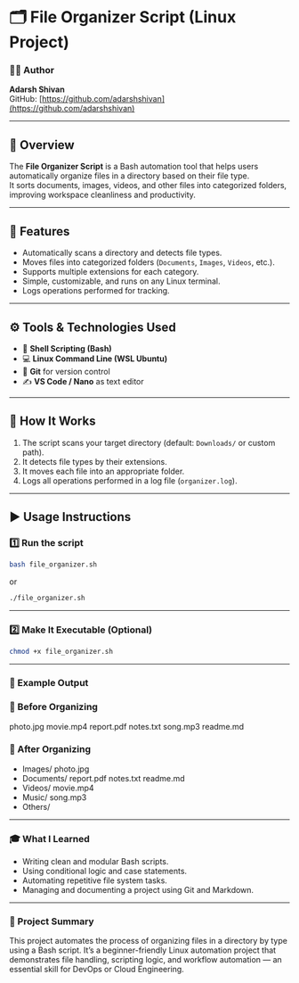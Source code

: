 # 🗂️ File Organizer Script (Linux Project)

### 👨‍💻 Author
**Adarsh Shivan**  
GitHub: [https://github.com/adarshshivan](https://github.com/adarshshivan)

---

## 📘 Overview
The **File Organizer Script** is a Bash automation tool that helps users automatically organize files in a directory based on their file type.  
It sorts documents, images, videos, and other files into categorized folders, improving workspace cleanliness and productivity.

---

## 🧰 Features
- Automatically scans a directory and detects file types.  
- Moves files into categorized folders (`Documents`, `Images`, `Videos`, etc.).  
- Supports multiple extensions for each category.  
- Simple, customizable, and runs on any Linux terminal.  
- Logs operations performed for tracking.  

---

## ⚙️ Tools & Technologies Used
- 🐧 **Shell Scripting (Bash)**  
- 💻 **Linux Command Line (WSL Ubuntu)**  
- 🔧 **Git** for version control  
- ✍️ **VS Code / Nano** as text editor  

---

## 🧩 How It Works
1. The script scans your target directory (default: `Downloads/` or custom path).  
2. It detects file types by their extensions.  
3. It moves each file into an appropriate folder.  
4. Logs all operations performed in a log file (`organizer.log`).  

---

## ▶️ Usage Instructions

### 1️⃣ Run the script
```bash
bash file_organizer.sh
```

or

```bash
./file_organizer.sh
```

---

### 2️⃣ Make It Executable (Optional)
```bash
chmod +x file_organizer.sh
```

---

### 📂 Example Output


### 🧾 Before Organizing
 photo.jpg  movie.mp4  report.pdf  notes.txt  song.mp3  readme.md

### 📁 After Organizing

- Images/ photo.jpg
- Documents/ report.pdf  notes.txt  readme.md 
- Videos/ movie.mp4
- Music/ song.mp3
- Others/

---

### 🎓 What I Learned

- Writing clean and modular Bash scripts.
- Using conditional logic and case statements.
- Automating repetitive file system tasks.
- Managing and documenting a project using Git and Markdown.

---

### 🧠 Project Summary

 This project automates the process of organizing files in a directory by type using a Bash script.
 It’s a beginner-friendly Linux automation project that demonstrates file handling, scripting logic, and workflow automation — an essential skill for DevOps or Cloud Engineering.
